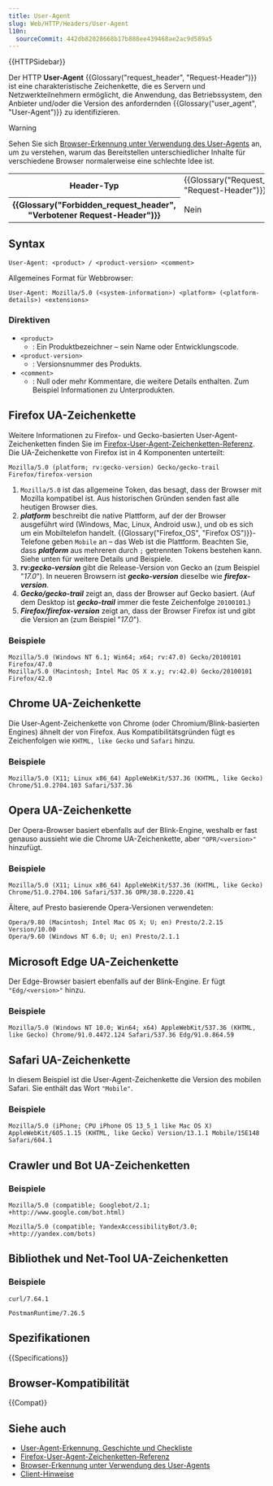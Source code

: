 ```yaml
---
title: User-Agent
slug: Web/HTTP/Headers/User-Agent
l10n:
  sourceCommit: 442db82028668b17b888ee439468ae2ac9d589a5
---
```


{{HTTPSidebar}}

Der HTTP **User-Agent** {{Glossary("request_header", "Request-Header")}} ist eine charakteristische Zeichenkette, die es Servern und Netzwerkteilnehmern ermöglicht, die Anwendung, das Betriebssystem, den Anbieter und/oder die Version des anfordernden {{Glossary("user_agent", "User-Agent")}} zu identifizieren.

> [!WARNING]
> Sehen Sie sich [Browser-Erkennung unter Verwendung des User-Agents](/de/docs/Web/HTTP/Browser_detection_using_the_user_agent) an, um zu verstehen, warum das Bereitstellen unterschiedlicher Inhalte für verschiedene Browser normalerweise eine schlechte Idee ist.

<table class="properties">
  <tbody>
    <tr>
      <th scope="row">Header-Typ</th>
      <td>{{Glossary("Request_header", "Request-Header")}}</td>
    </tr>
    <tr>
      <th scope="row">{{Glossary("Forbidden_request_header", "Verbotener Request-Header")}}</th>
      <td>Nein</td>
    </tr>
  </tbody>
</table>

## Syntax

```http
User-Agent: <product> / <product-version> <comment>
```

Allgemeines Format für Webbrowser:

```http
User-Agent: Mozilla/5.0 (<system-information>) <platform> (<platform-details>) <extensions>
```

### Direktiven

- `<product>`
  - : Ein Produktbezeichner – sein Name oder Entwicklungscode.
- `<product-version>`
  - : Versionsnummer des Produkts.
- `<comment>`
  - : Null oder mehr Kommentare, die weitere Details enthalten. Zum Beispiel Informationen zu Unterprodukten.

## Firefox UA-Zeichenkette

Weitere Informationen zu Firefox- und Gecko-basierten User-Agent-Zeichenketten finden Sie im [Firefox-User-Agent-Zeichenketten-Referenz](/de/docs/Web/HTTP/Headers/User-Agent/Firefox). Die UA-Zeichenkette von Firefox ist in 4 Komponenten unterteilt:

```plain
Mozilla/5.0 (platform; rv:gecko-version) Gecko/gecko-trail Firefox/firefox-version
```

1. `Mozilla/5.0` ist das allgemeine Token, das besagt, dass der Browser mit Mozilla kompatibel ist. Aus historischen Gründen senden fast alle heutigen Browser dies.
2. **_platform_** beschreibt die native Plattform, auf der der Browser ausgeführt wird (Windows, Mac, Linux, Android usw.), und ob es sich um ein Mobiltelefon handelt. {{Glossary("Firefox_OS", "Firefox OS")}}-Telefone geben `Mobile` an – das Web ist die Plattform. Beachten Sie, dass **_platform_** aus mehreren durch `;` getrennten Tokens bestehen kann. Siehe unten für weitere Details und Beispiele.
3. **rv:_gecko-version_** gibt die Release-Version von Gecko an (zum Beispiel "_17.0_"). In neueren Browsern ist **_gecko-version_** dieselbe wie **_firefox-version_**.
4. **_Gecko/gecko-trail_** zeigt an, dass der Browser auf Gecko basiert. (Auf dem Desktop ist **_gecko-trail_** immer die feste Zeichenfolge `20100101`.)
5. **_Firefox/firefox-version_** zeigt an, dass der Browser Firefox ist und gibt die Version an (zum Beispiel "_17.0_").

### Beispiele

```plain
Mozilla/5.0 (Windows NT 6.1; Win64; x64; rv:47.0) Gecko/20100101 Firefox/47.0
Mozilla/5.0 (Macintosh; Intel Mac OS X x.y; rv:42.0) Gecko/20100101 Firefox/42.0
```

## Chrome UA-Zeichenkette

Die User-Agent-Zeichenkette von Chrome (oder Chromium/Blink-basierten Engines) ähnelt der von Firefox. Aus Kompatibilitätsgründen fügt es Zeichenfolgen wie `KHTML, like Gecko` und `Safari` hinzu.

### Beispiele

```plain
Mozilla/5.0 (X11; Linux x86_64) AppleWebKit/537.36 (KHTML, like Gecko) Chrome/51.0.2704.103 Safari/537.36
```

## Opera UA-Zeichenkette

Der Opera-Browser basiert ebenfalls auf der Blink-Engine, weshalb er fast genauso aussieht wie die Chrome UA-Zeichenkette, aber `"OPR/<version>"` hinzufügt.

### Beispiele

```plain
Mozilla/5.0 (X11; Linux x86_64) AppleWebKit/537.36 (KHTML, like Gecko) Chrome/51.0.2704.106 Safari/537.36 OPR/38.0.2220.41
```

Ältere, auf Presto basierende Opera-Versionen verwendeten:

```plain
Opera/9.80 (Macintosh; Intel Mac OS X; U; en) Presto/2.2.15 Version/10.00
Opera/9.60 (Windows NT 6.0; U; en) Presto/2.1.1
```

## Microsoft Edge UA-Zeichenkette

Der Edge-Browser basiert ebenfalls auf der Blink-Engine. Er fügt `"Edg/<version>"` hinzu.

### Beispiele

```plain
Mozilla/5.0 (Windows NT 10.0; Win64; x64) AppleWebKit/537.36 (KHTML, like Gecko) Chrome/91.0.4472.124 Safari/537.36 Edg/91.0.864.59
```

## Safari UA-Zeichenkette

In diesem Beispiel ist die User-Agent-Zeichenkette die Version des mobilen Safari. Sie enthält das Wort `"Mobile"`.

### Beispiele

```plain
Mozilla/5.0 (iPhone; CPU iPhone OS 13_5_1 like Mac OS X) AppleWebKit/605.1.15 (KHTML, like Gecko) Version/13.1.1 Mobile/15E148 Safari/604.1
```

## Crawler und Bot UA-Zeichenketten

### Beispiele

```plain
Mozilla/5.0 (compatible; Googlebot/2.1; +http://www.google.com/bot.html)
```

```plain
Mozilla/5.0 (compatible; YandexAccessibilityBot/3.0; +http://yandex.com/bots)
```

## Bibliothek und Net-Tool UA-Zeichenketten

### Beispiele

```plain
curl/7.64.1
```

```plain
PostmanRuntime/7.26.5
```

## Spezifikationen

{{Specifications}}

## Browser-Kompatibilität

{{Compat}}

## Siehe auch

- [User-Agent-Erkennung, Geschichte und Checkliste](https://hacks.mozilla.org/2013/09/user-agent-detection-history-and-checklist/)
- [Firefox-User-Agent-Zeichenketten-Referenz](/de/docs/Web/HTTP/Headers/User-Agent/Firefox)
- [Browser-Erkennung unter Verwendung des User-Agents](/de/docs/Web/HTTP/Browser_detection_using_the_user_agent)
- [Client-Hinweise](/de/docs/Web/HTTP/Client_hints)
